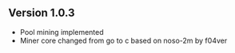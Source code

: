 ## Version 1.0.3
- Pool mining implemented
- Miner core changed from go to c based on noso-2m by f04ver